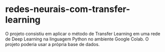 # redes-neurais-com-transfer-learning
O projeto consistiu em aplicar o método de Transfer Learning em uma rede de Deep Learning na linguagem Python no ambiente Google Colab. O projeto poderia usar a própria base de dados.
